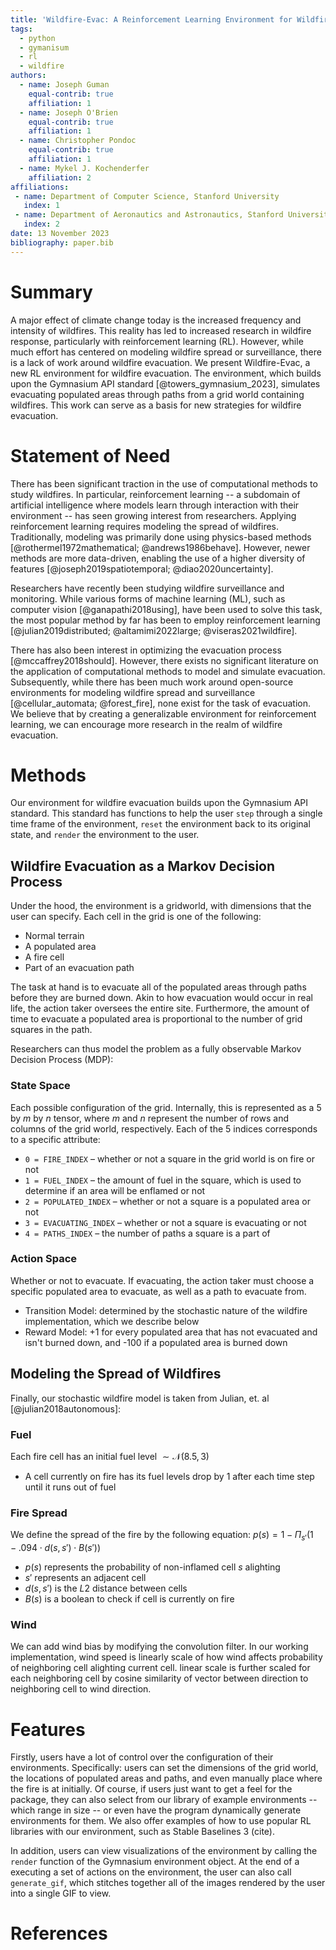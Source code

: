 ```yaml
---
title: 'Wildfire-Evac: A Reinforcement Learning Environment for Wildfire Evacuation'
tags:
  - python
  - gymanisum
  - rl
  - wildfire
authors:
  - name: Joseph Guman
    equal-contrib: true
    affiliation: 1
  - name: Joseph O'Brien
    equal-contrib: true
    affiliation: 1
  - name: Christopher Pondoc
    equal-contrib: true
    affiliation: 1
  - name: Mykel J. Kochenderfer
    affiliation: 2
affiliations:
 - name: Department of Computer Science, Stanford University
   index: 1
 - name: Department of Aeronautics and Astronautics, Stanford University
   index: 2
date: 13 November 2023
bibliography: paper.bib
---
```


# Summary

A major effect of climate change today is the increased frequency and intensity of wildfires. This reality has led to increased research in wildfire response, particularly with reinforcement learning (RL). However, while much effort has centered on modeling wildfire spread or surveillance, there is a lack of work around wildfire evacuation. We present Wildfire-Evac, a new RL environment for wildfire evacuation. The environment, which builds upon the Gymnasium API standard [@towers_gymnasium_2023], simulates evacuating populated areas through paths from a grid world containing wildfires. This work can serve as a basis for new strategies for wildfire evacuation.

# Statement of Need

There has been significant traction in the use of computational methods to study wildfires. In particular, reinforcement learning -- a subdomain of artificial intelligence where models learn through interaction with their environment -- has seen growing interest from researchers. Applying reinforcement learning requires modeling the spread of wildfires. Traditionally, modeling was primarily done using physics-based methods [@rothermel1972mathematical; @andrews1986behave]. However, newer methods are more data-driven, enabling the use of a higher diversity of features [@joseph2019spatiotemporal; @diao2020uncertainty].

Researchers have recently been studying wildfire surveillance and monitoring. While various forms of machine learning (ML), such as computer vision [@ganapathi2018using], have been used to solve this task, the most popular method by far has been to employ reinforcement learning [@julian2019distributed; @altamimi2022large; @viseras2021wildfire].

There has also been interest in optimizing the evacuation process [@mccaffrey2018should]. However, there exists no significant literature on the application of computational methods to model and simulate evacuation. Subsequently, while there has been much work around open-source environments for modeling wildfire spread and surveillance [@cellular_automata; @forest_fire], none exist for the task of evacuation. We believe that by creating a generalizable environment for reinforcement learning, we can encourage more research in the realm of wildfire evacuation.

# Methods

Our environment for wildfire evacuation builds upon the Gymnasium API standard. This standard has functions to help the user `step` through a single time frame of the environment, `reset` the environment back to its original state, and `render` the environment to the user.

## Wildfire Evacuation as a Markov Decision Process

Under the hood, the environment is a gridworld, with dimensions that the user can specify. Each cell in the grid is one of the following:

- Normal terrain
- A populated area
- A fire cell
- Part of an evacuation path

The task at hand is to evacuate all of the populated areas through paths before they are burned down. Akin to how evacuation would occur in real life, the action taker oversees the entire site. Furthermore, the amount of time to evacuate a populated area is proportional to the number of grid squares in the path.

Researchers can thus model the problem as a fully observable Markov Decision Process (MDP):

### State Space

Each possible configuration of the grid. Internally, this is represented as a $5$ by $m$ by $n$ tensor, where $m$ and $n$ represent the number of rows and columns of the grid world, respectively. Each of the $5$ indices corresponds to a specific attribute:

- `0 = FIRE_INDEX` – whether or not a square in the grid world is on fire or not
- `1 = FUEL_INDEX` – the amount of fuel in the square, which is used to determine if an area will be enflamed or not
- `2 = POPULATED_INDEX` – whether or not a square is a populated area or not
- `3 = EVACUATING_INDEX` – whether or not a square is evacuating or not
- `4 = PATHS_INDEX` – the number of paths a square is a part of

### Action Space
Whether or not to evacuate. If evacuating, the action taker must choose a specific populated area to evacuate, as well as a path to evacuate from.

- Transition Model: determined by the stochastic nature of the wildfire implementation, which we describe below
- Reward Model: +1 for every populated area that has not evacuated and isn't burned down, and -100 if a populated area is burned down

## Modeling the Spread of Wildfires

Finally, our stochastic wildfire model is taken from Julian, et. al [@julian2018autonomous]:

### Fuel

Each fire cell has an initial fuel level $\sim \mathcal{N}(8.5,\,3)$

- A cell currently on fire has its fuel levels drop by $1$ after each time step until it runs out of fuel

### Fire Spread

We define the spread of the fire by the following equation: $p(s)=1-\Pi_{s'}(1-.094 \cdot d(s,s') \cdot B(s'))$

- $p(s)$ represents the probability of non-inflamed cell $s$ alighting
- $s'$ represents an adjacent cell
- $d(s,s')$ is the $L2$ distance between cells
- $B(s)$ is a boolean to check if cell is currently on fire

### Wind

We can add wind bias by modifying the convolution filter. In our working implementation, wind speed is linearly scale of how wind affects probability of neighboring cell alighting current cell. linear scale is further scaled for each neighboring cell by cosine similarity of vector between direction to neighboring cell to wind direction.

# Features

Firstly, users have a lot of control over the configuration of their environments. Specifically: users can set the dimensions of the grid world, the locations of populated areas and paths, and even manually place where the fire is at initially. Of course, if users just want to get a feel for the package, they can also select from our library of example environments -- which range in size -- or even have the program dynamically generate environments for them. We also offer examples of how to use popular RL libraries with our environment, such as Stable Baselines 3 (cite).

In addition, users can view visualizations of the environment by calling the `render` function of the Gymnasium environment object. At the end of a executing a set of actions on the environment, the user can also call `generate_gif`, which stitches together all of the images rendered by the user into a single GIF to view.

# References
